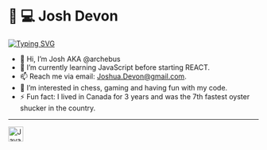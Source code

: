 # 🎲 💻 Josh Devon

[![Typing SVG](https://readme-typing-svg.demolab.com/?lines=Full+Time+Student;Part+Time+Idiot)](https://git.io/typing-svg)
- 👋 Hi, I’m Josh AKA @archebus
- 🌱 I’m currently learning JavaScript before starting REACT.
- 📫 Reach me via email: Joshua.Devon@gmail.com.
- 👀 I’m interested in chess, gaming and having fun with my code.
- ⚡ Fun fact: I lived in Canada for 3 years and was the 7th fastest oyster shucker in the country.

<hr>

<img align="left" alt="Java" width="30px" src="https://camo.githubusercontent.com/973913d161ca9ac03d1e941e3c0a9785dd928059a48274ed2b3ff564b5c564b2/68747470733a2f2f63646e2e6a7364656c6976722e6e65742f67682f64657669636f6e732f64657669636f6e2f69636f6e732f6a6176612f6a6176612d6f726967696e616c2e737667" data-canonical-src="https://cdn.jsdelivr.net/gh/devicons/devicon/icons/java/java-original.svg" style="max-width: 100%;">

<!---
archebus/archebus is a ✨ special ✨ repository because its `README.md` (this file) appears on your GitHub profile.
You can click the Preview link to take a look at your changes.
--->
